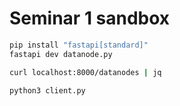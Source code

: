 # Seminar 1 sandbox

```zsh
pip install "fastapi[standard]"
fastapi dev datanode.py
```

```zsh
curl localhost:8000/datanodes | jq
```

```zsh
python3 client.py
```
